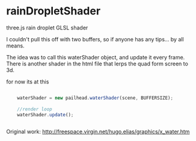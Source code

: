 rainDropletShader
=================

three.js rain droplet GLSL shader


I couldn't pull this off with two buffers, so if anyone has any tips... by all means.

The idea was to call this waterShader object, and update it every frame. There is another shader in the html file that lerps the quad form screen to 3d.


for now its at this

```javascript

    waterShader = new pailhead.waterShader(scene, BUFFERSIZE);
    
    //render loop
    waterShader.update();
    
```


Original work:
http://freespace.virgin.net/hugo.elias/graphics/x_water.htm
